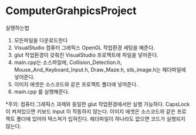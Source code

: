 # ComputerGrahpicsProject
실행하는법
1. 모든파일을 다운로드한다
2. VisualStudio 컴퓨터 그래픽스 OpenGL 작업환경 세팅을 해준다.
3. glut 작업환경이 갖춰진 VisualStudio 프로젝트에 파일을 넣어준다.
4. main.cpp는 소스파일에,
Collision_Detection.h, Mouse_And_Keyboard_Input.h, Draw_Maze.h, stb_image.h는 헤더파일에 넣어준다.
6. 이미지 에셋은 소스코드와 같은 프로젝트 폴더에 넣어준다.
7. main.cpp 를 실행해준다.

*주의: 컴퓨터 그래픽스 과제와 동일한 glut 작업환경에서만 실행 가능하다.
       CapsLock 이 켜져있으면 키보드 Input 이 작동하지 않는다.
       이미지 에셋은 소스코드와 같은 프로젝트 폴더에 있어야 텍스쳐가 입혀진다.
       헤더파일이 하나라도 없으면 코드가 실행되지 않는다.
